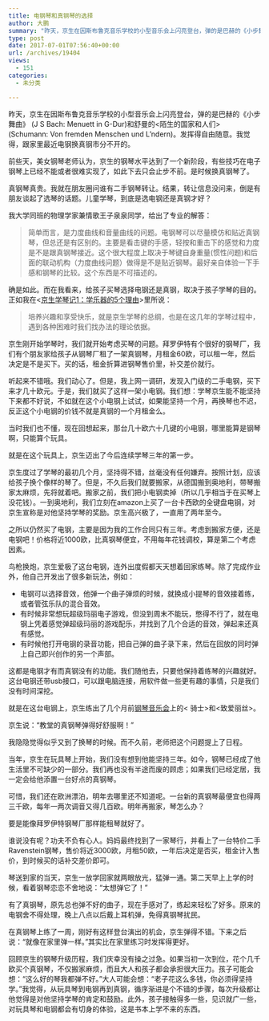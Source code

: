 ```yaml
---
title: 电钢琴和真钢琴的选择
author: 大鹏
summary: "昨天，京生在因斯布鲁克音乐学校的小型音乐会上闪亮登台，弹的是巴赫的《小步舞曲》 (J S Bach: Menuett in G-Dur)和舒曼的<陌生的国家和人们> (Schumann: Von fremden Menschen und L&#8217;ndern)。发挥得自由随意。我觉得，跟家里最近电钢换真钢市分不开的。"
type: post
date: 2017-07-01T07:56:40+00:00
url: /archives/19404
views:
  - 151
categories:
  - 未分类

---
```

昨天，京生在因斯布鲁克音乐学校的小型音乐会上闪亮登台，弹的是巴赫的《小步舞曲》 (J S Bach: Menuett in G-Dur)和舒曼的<陌生的国家和人们> (Schumann: Von fremden Menschen und L&#8217;ndern)。发挥得自由随意。我觉得，跟家里最近电钢换真钢市分不开的。



前些天，美女钢琴老师认为，京生的钢琴水平达到了一个新阶段，有些技巧在电子钢琴上已经不能或者很难实现了，如此下去只会止步不前。是时候换真钢琴了。

真钢琴真贵。我就在朋友圈问谁有二手钢琴转让。结果，转让信息没问来，倒是有朋友谈起了选琴的话题。儿童学琴，到底是选电钢还是真钢才好？

我大学同班的物理学家兼情歌王子泉泉同学，给出了专业的解答：

> 简单而言，是力度曲线和音量曲线的问题。电钢琴可以尽量模仿和贴近真钢琴，但总还是有区别的。主要是看击键的手感，轻按和重击下的感觉和力度是不是跟真钢琴接近。这个很大程度上取决于琴键自身重量(惯性问题)和后面的联动机构（力度曲线问题）做得是不是贴近钢琴。最好亲自体验一下手感和钢琴的比较。这个东西是不可描述的。

确是如此。而在我看来，给孩子买琴选择电钢还是真钢，取决于孩子学琴的目的。正如我在<[京生学琴记1：学乐器的5个理由][1]>里所说：

> 培养兴趣和享受快乐，就是京生学琴的总纲，也是在这几年的学琴过程中，遇到各种困难时我们找办法的理论依据。

京生刚开始学琴时，我们就开始考虑买琴的问题。拜罗伊特有个很好的钢琴厂，我们有个朋友家给孩子从钢琴厂租了一架真钢琴，月租金60欧，可以租一年，然后决定是不是买下。买的话，租金折算进钢琴售价里，补交差价就行。

听起来不错哦。我们动心了。但是，我上网一调研，发现入门级的二手电钢，买下来才几十欧元。于是，我们就买了这样一架小电钢。我们想：学琴京生能不能坚持下来都不好说，不如就在这个小电钢上试试，如果能坚持一个月，再换琴也不迟，反正这个小电钢的价钱不就是真钢的一个月租金么。

当时我们也不懂，现在回想起来，那台几十欧六十几键的小电钢，哪里能算是钢琴啊，只能算个玩具。

就是在这个玩具上，京生迈出了今后连续学琴三年的第一步。

京生度过了学琴的最初几个月，坚持得不错，丝毫没有任何嫌弃。按照计划，应该给孩子换个像样的琴了。但是，不久后我们就要搬家，从德国搬到奥地利，带琴搬家太麻烦，先将就着吧。搬家之前，我们把小电钢卖掉（所以几乎相当于在买琴上没花钱）。一到奥地利，我们立刻在amazon上买了一台卡西欧的全键盘电钢，对京生宣称是对他坚持学琴的奖励。京生高兴极了，一直用了两年至今。

之所以仍然买了电钢，主要是因为我的工作合同只有三年。考虑到搬家方便，还是电钢吧！价格将近1000欧，比真钢琴便宜，不用每年花钱调校，算是第二个考虑因素。

鸟枪换炮，京生爱极了这台电钢，连外出度假都天天想着回家练琴。除了完成作业外，他自己开发出了很多新玩法，例如：

  * 电钢可以选择音效，他弹一个曲子弹烦的时候，就换成小提琴的音效接着练，或者管弦乐队的混合音效。
  * 有时候非常想玩超级玛丽电子游戏，但没到周末不能玩，憋得不行了，就在电钢上凭着感觉弹超级玛丽的游戏配乐，并找到了几个合适的音效，弹起来还真有感觉。
  * 有时候他打开电钢的录音功能，把自己弹的曲子录下来，然后在回放的同时弹上自己即兴创作的另一个声部。

这都是电钢才有而真钢没有的功能。我们随他去，只要他保持着练琴的兴趣就好。这台电钢还带usb接口，可以跟电脑连接，用软件做一些更有趣的事情，只是我们没有时间深挖。

就是在这台电钢上，京生练出了几个月前[钢琴音乐会][2]上的< 骑士>和<致爱丽丝>。

京生说：“教堂的真钢琴弹得好舒服啊！”

我隐隐觉得似乎又到了换琴的时候。而不久前，老师把这个问题提上了日程。

当年，京生在玩具琴上开始，我们没有想到他能坚持三年。如今，钢琴已经成了他生活里不可缺少的一部分。我们再也没有半途而废的顾虑；如果我们已经定居，我一定会给他添置一台好点的真钢琴。

可惜，我们还在欧洲漂泊，明年去哪里还不知道呢。一台新的真钢琴最便宜也得两三千欧，每年一两次调音又得几百欧。明年再搬家，琴怎么办？

要是能像拜罗伊特钢琴厂那样能租琴就好了。

谁说没有呢？功夫不负有心人。妈妈最终找到了一家琴行，并看上了一台特价二手Ravenstein钢琴，售价将近3000欧，月租50欧，一年后决定是否买，租金计入售价，到时候买的话补交差价即可。

琴送到家的当天，京生一放学回家就两眼放光，猛弹一通。第二天早上上学的时候，看着钢琴恋恋不舍地说：“太想弹它了！”

有了真钢琴，原先总也弹不好的曲子，现在手感对了，练起来轻松了好多。原来的电钢舍不得处理，晚上八点以后戴上耳机弹，免得真钢琴扰民。

在真钢琴上练了一周，刚好有这样登台演出的机会，京生弹得不错。下来之后说：“就像在家里弹一样。”其实比在家里练习时发挥得更好。



回顾京生的钢琴升级历程，我们庆幸没有操之过急。如果当初一次到位，花个几千欧买个真钢琴，不仅搬家麻烦，而且大人和孩子都会承担很大压力。孩子可能会想：“这么好的琴我都弹不好。”大人可能会想：“老子花这么多钱，你必须得坚持学。”我觉得，从玩具琴到电钢再到真钢，循序渐进是个不错的步骤，每次升级都让他觉得是对他坚持学琴的肯定和鼓励。此外，孩子接触得多一些，见识就广一些，对玩具琴和电钢都会有切身的体验，这是书本上学不来的东西。

 [1]: http://pzhao.org/archives/18929
 [2]: http://pzhao.org/archives/19165

